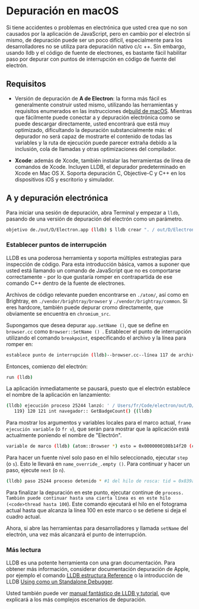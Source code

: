 # Depuración en macOS

Si tiene accidentes o problemas en electrónica que usted crea que no son causados por la aplicación de JavaScript, pero en cambio por el electrón sí mismo, de depuración puede ser un poco difícil, especialmente para los desarrolladores no se utiliza para depuración nativo c/c ++. Sin embargo, usando lldb y el código de fuente de electrones, es bastante fácil habilitar paso por depurar con puntos de interrupción en código de fuente del electrón.

## Requisitos

* Versión de depuración de **A de Electron**: la forma más fácil es generalmente construir usted mismo, utilizando las herramientas y requisitos enumerados en las instrucciones de[build de macOS](build-instructions-osx.md). Mientras que fácilmente puede conectar a y depuración electrónica como se puede descargar directamente, usted encontrará que está muy optimizado, dificultando la depuración substancialmente más: el depurador no será capaz de mostrarte el contenido de todas las variables y la ruta de ejecución puede parecer extraña debido a la inclusión, cola de llamadas y otras optimizaciones del compilador.

* **Xcode**: además de Xcode, también instalar las herramientas de línea de comandos de Xcode. Incluyen LLDB, el depurador predeterminado en Xcode en Mac OS X. Soporta depuración C, Objective-C y C++ en los dispositivos iOS y escritorio y simulador.

## A y depuración electrónica

Para iniciar una sesión de depuración, abra Terminal y empezar a `lldb`, pasando de una versión de depuración del electrón como un parámetro.

```bash
objetivo de./out/D/Electron.app (lldb) $ lldb crear ". / out/D/Electron.app" ejecutable actual a '. / out/D/Electron.app' (x86_64).
```

### Establecer puntos de interrupción

LLDB es una poderosa herramienta y soporta múltiples estrategias para inspección de código. Para esta introducción básica, vamos a suponer que usted está llamando un comando de JavaScript que no es comportarse correctamente - por lo que gustaría romper en contrapartida de ese comando C++ dentro de la fuente de electrones.

Archivos de código relevante pueden encontrarse en `./atom/`, así como en Brightray, en `./vendor/brightray/browser` y `./vendor/brightray/common`. Si eres hardcore, también puede depurar cromo directamente, que obviamente se encuentra en `chromium_src`.

Supongamos que desea depurar `app.setName ()`, que se define en `browser.cc` como `Browser::SetName () `. Establecer el punto de interrupción utilizando el comando `breakpoint`, especificando el archivo y la línea para romper en:

```bash
establece punto de interrupción (lldb)--browser.cc--línea 117 de archivo punto 1: donde = 20 en browser.cc:118, dirección electrónica Framework'atom::Browser::SetName(std::__1::basic_string<char, std::__1::char_traits<char>, std::__1::allocator<char> > const&) = 0x000000000015fdb4
```

Entonces, comienzo del electrón:

```bash
run (lldb)
```

La aplicación inmediatamente se pausará, puesto que el electrón establece el nombre de la aplicación en lanzamiento:

```bash
(lldb) ejecución proceso 25244 lanzó: ' / Users/fr/Code/electron/out/D/Electron.app/Contents/MacOS/Electron' (x86_64) proceso 25244 parado * #1 del hilo de rosca: tid = 0x839a4c, 0x0000000100162db4 electrónica Framework'atom::Browser::SetName(this=0x0000000108b14f20, name="Electron") + 20 en browser.cc:118, cola = ' com.apple.main-hilo de rosca ', dejar razón = punto 1.1 marco #0: 0x0000000100162db4 electrónica Framework'atom::Browser::SetName(this=0x0000000108b14f20, name="Electron") + 20 en browser.cc:118 115} 116 117 anular navegador :: SetName(const std::string& name) {-> 118 name_override_ = nombre;
   119} 120 121 int navegador:: GetBadgeCount() {(lldb)
```

Para mostrar los argumentos y variables locales para el marco actual, `frame ejecución variable` (o `fr v`), que serán para mostrar que la aplicación está actualmente poniendo el nombre de "Electrón".

```bash
variable de marco (lldb) (atom::Browser *) esto = 0x0000000108b14f20 (const string &) nombre = "Electrón": {[...]}
```

Para hacer un fuente nivel solo paso en el hilo seleccionado, ejecutar `step` (o `s`). Esto le llevará en `name_override_.empty ()`. Para continuar y hacer un paso, ejecute `next` (o `n`).

```bash
(lldb) paso 25244 proceso detenido * #1 del hilo de rosca: tid = 0x839a4c, 0x0000000100162dcc electrónica Framework'atom::Browser::SetName(this=0x0000000108b14f20, name="Electron") + 44 de browser.cc:119, cola = ' com.apple.main-hilo ', detener motivo = paso en marco #0: 0x0000000100162dcc electrónica Framework'atom::Browser::SetName(this=0x0000000108b14f20, name="Electron") + 44 en browser.cc:119 116 117 void Browser::SetName (const std::string& nombre) {118 name_override_ = nombre; -> 119} int 120 121 navegador :: GetBadgeCount() {122 badge_count_ retorno;
```

Para finalizar la depuración en este punto, ejecutar continue</code> de `process. También puede continuar hasta una cierta línea es en este hilo (<code>thread hasta 100`). Este comando ejecutará el hilo en el fotograma actual hasta que alcanza la línea 100 en este marco o se detiene si deja el cuadro actual.

Ahora, si abre las herramientas para desarrolladores y llamada `setName` del electrón, una vez más alcanzará el punto de interrupción.

### Más lectura

LLDB es una potente herramienta con una gran documentación. Para obtener más información, considerar documentación depuración de Apple, por ejemplo el comando [LLDB estructura Reference](https://developer.apple.com/library/mac/documentation/IDEs/Conceptual/gdb_to_lldb_transition_guide/document/lldb-basics.html#//apple_ref/doc/uid/TP40012917-CH2-SW2) o la introducción de LLDB [Using como un Standalone Debugger](https://developer.apple.com/library/mac/documentation/IDEs/Conceptual/gdb_to_lldb_transition_guide/document/lldb-terminal-workflow-tutorial.html).

Usted también puede ver [manual fantástico de LLDB y tutorial](http://lldb.llvm.org/tutorial.html), que explicará a los más complejos escenarios de depuración.